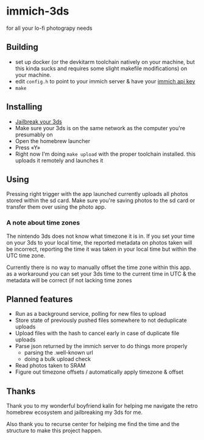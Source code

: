 # immich-3ds

for all your lo-fi photograpy needs


## Building

- set up docker (or the devkitarm toolchain natively on your machine, but this
  kinda sucks and requires some slight makefile modifications) on your machine.
- edit `config.h` to point to your immich server & have your
  [immich api key](https://immich.app/docs/features/command-line-interface#obtain-the-api-key)
- `make`

## Installing

- [Jailbreak your 3ds](https://3ds.hacks.guide/)
- Make sure your 3ds is on the same network as the computer you're presumably on
- Open the homebrew launcher
- Press «Y»
- Right now I'm doing `make upload` with the proper toolchain installed. this
  uploads it remotely and launches it


## Using

Pressing right trigger with the app launched currently uploads all photos
stored within the sd card.  Make sure you're saving photos to the sd card or
transfer them over using the photo app.


### A note about time zones

The nintendo 3ds does not know what timezone it is in. If you set your time on
your 3ds to your local time, the reported metadata on photos taken will be
incorrect, reporting the time it was taken in your local time but within the
UTC time zone.

Currently there is no way to manually offset the time zone within this app. as
a workaround you can set your 3ds time to the current time in UTC & the
metadata will be correct (if not lacking time zones


## Planned features

- Run as a background service, polling for new files to upload
- Store state of previously pushed files somewhere to not deduplicate uploads
- Upload files with the hash to cancel early in case of duplicate file uploads
- Parse json returned by the immich server to do things more properly
    - parsing the .well-known url
    - doing a bulk upload check
- Read photos taken to SRAM
- Figure out timezone offsets / automatically apply timezone & offset



## Thanks

Thank you to my wonderful boyfriend kalin for helping me navigate the
retro homebrew ecosystem and jailbreaking my 3ds for me.

Also thank you to recurse center for helping me find the time and the structure
to make this project happen.

